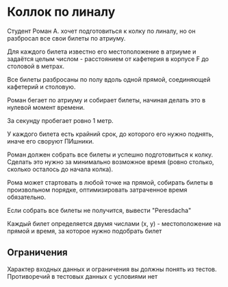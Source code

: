 # Коллок по линалу

Студент Роман А. хочет подготовиться к колку по линалу, но он разбросал все свои билеты по атриуму.

Для каждого билета известно его местоположение в атриуме и задаётся целым числом - расстоянием от кафетерия в корпусе F до столовой в метрах.

Все билеты разбросаны по полу вдоль одной прямой, соединяющей кафетерий и столовую.

Роман бегает по атриуму и собирает билеты, начиная делать это в нулевой момент времени.

За секунду пробегает ровно 1 метр.

У каждого билета есть крайний срок, до которого его нужно поднять, иначе его своруют ПИшники.

Роман должен собрать все билеты и успешно подготовиться к колку. Сделать это нужно за минимально возможное время (ровно столько, сколько осталось до начала колка).

Рома может стартовать в любой точке на прямой, собирать билеты в произвольном порядке, оптимизировать затраченное время обязательно.

Если собрать все билеты не получится, вывести "Peresdacha"

Каждый билет определяется двумя числами (x, y) - местоположение на прямой и время, за которое нужно подобрать билет

## Ограничения

Характер входных данных и ограничения вы должны понять из тестов. Противоречий в тестовых данных с условиями нет